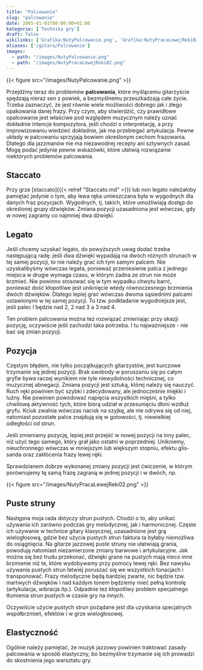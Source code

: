 ```yaml
---
title: "Palcowanie"
slug: "palcowanie"
date: 2005-01-01T00:00:00+01:00
kategorie: ['Technika gry']
draft: false
wikilinks: ['Grafika:NutyPalcowanie.png', 'Grafika:NutyPracaLewejReki02.png', 'non_legato', 'staccato']
aliases: ['/gitara/Palcowanie']
images:
  - path: "/images/NutyPalcowanie.png"
  - path: "/images/NutyPracaLewejReki02.png"
---
```

{{< figure src="/images/NutyPalcowanie.png" >}}

Przejdźmy teraz do problemów **palcowania**, które myślącemu gitarzyście
spędzają nieraz sen z powiek, a bezmyślnemu przeszkadzają całe życie.
Trzeba zaznaczyć, że jest równie wiele możliwości dobrego jak i złego
opakowania danej frazy. Przy czym, aby stwierdzić, czy prawidłowe
opalcowanie jest właściwe pod względem muzycznym należy uznać dokładnie
intencje kompozytora, jeśli chodzi o interpretację, a przy
improwizowaniu wiedzieć dokładnie, jak ma przebiegać artykulacja. Pewne
układy w palcowaniu sprzyjają bowiem określonym cechom frazowania.
Dlatego dla jazzmanów nie ma niezawodnej recepty ani sztywnych zasad.
Mogę podać jedynie pewne wskazówki, które ułatwią rozwiązanie niektórych
problemów palcowania.

## Staccato

Przy grze [staccato]({{< relref "Staccato.md" >}}) lub non
legato<!-- link nie odnosił się do niczego: 'Palcowanie' ('content/książka/Palcowanie.md') links to 'non_legato' ('content/książka/non_legato.md') and that does not exist --> należałoby pamiętać jedynie o tym, aby
lewa ręka umieszczana była w wygodnych dla danych fraz pozycjach.
Wygodnych, tj. takich, które umożliwiają dostęp do określonej grupy
dźwięków. Zmiana pozycji uzasadniona jest wówczas, gdy w nowej zagramy
co najmniej dwa dźwięki.

## Legato

Jeśli chcemy uzyskać legato, do powyższych uwag dodać trzeba następującą
radę: jeśli dwa dźwięki wypadają na dwóch różnych strunach w tej samej
pozycji, to nie należy grać ich tym samym palcem. Nie uzyskalibyśmy
wówczas legata, ponieważ przeniesienie palca z jednego miejsca w drugie
wymaga czasu, w którym żadna ze strun nie może brzmieć. Nie powinno
stosować się w tym wypadku chwytu barrć, ponieważ dość kłopotliwe jest
uniknięcie wtedy równoczesnego brzmienia dwóch dźwięków. Dlatego lepiej
grać wówczas dwoma sąsiednimi palcami ustawionymi w lej samej pozycji.
To tzw. podkładanie wygodniejsze jest, jeśli palec l będzie nad 2, 2 nad
3 a 3 nad 4.

Ten problem palcowania można też rozwiązać zmieniając przy okazji
pozycję, oczywiście jeśli zachodzi taka potrzeba. I tu najważniejsze -
nie bać się zmian pozycji.

## Pozycja

Częstym błędem, nie tylko początkujących gitarzystów, jest kurczowe
trzymanie się jednej pozycji. Brak swobody w poruszaniu się po całym
gryfie bywa raczej wynikiem nie tyle niewydolności technicznej, co
muzycznej abnegacji. Zmiana pozycji jest sztuką, której należy się
nauczyć. Ruch ręki powinien być szybki i zdecydowany, ale jednocześnie
miękki i luźny. Nie powinien powodować napięcia wszystkich mięśni, a
tylko chwilową aktywność tych, które biorą udział w przesunięciu dłoni
wzdłuż gryfu. Kciuk zwalnia wówczas nacisk na szyjkę, ale nie odrywa się
od niej, natomiast pozostałe palce znajdują się w gotowości, tj.
niewielkiej odległości od strun.

Jeśli zmieniamy pozycję, lepiej jest przejść w nowej pozycji na inny
palec, niż użyć tego samego, który grał jako ostatni w poprzedniej.
Unikniemy, nieuchronnego wówczas w mniejszym lub większym stopniu,
efektu glis-sanda oraz zakłócenia frazy lewej ręki.

Sprawdzianem dobrze wykonanej zmiany pozycji jest ćwiczenie, w którym
porównujemy tę samą frazę zagraną w jednej pozycji i w dwóch, np.

{{< figure src="/images/NutyPracaLewejReki02.png" >}}

## Puste struny

Następna moja rada dotyczy strun pustych. Chodzi o to, aby unikać
używania ich zarówno podczas gry melodycznej, jak i harmonicznej.
Częste ich używanie w technice gitary klasycznej, uzasadnione jest grą
wielogłosową, gdzie bez użycia pustych strun faktura ta byłaby
niemożliwa do osiągnięcia. Na gitarze jazzowej puste struny nie
ułatwiają grania, powodują natomiast niezamierzone zmiany barwowe i
artykulacyjne. Jak można się bez trudu przekonać, dźwięki grane na
pustych mają nieco inne brzmienie niż te, które wydobywamy przy pomocy
lewej ręki. Bez nawyku używania pustych strun łatwiej poruszać się we
wszystkich tonacjach i transponować. Frazy melodyczne będą bardziej
zwarte, nic będzie tzw. martwych dźwięków i nad każdym tonem będziemy
mieć pełną kontrolę (artykulacja, wibracja itp.). Odpadnie też
kłopotliwy problem specjalnego tłumienia strun pustych w czasie gry na
innych.

Oczywiście użycie pustych strun pożądane jest dla uzyskania specjalnych
współbrzmień, efektów i w grze wielogłosowej.

## Elastyczność

Ogólnie należy pamiętać, że muzyk jazzowy powinien traktować zasady
palcowania w sposób elastyczny, bo bezmyślne trzymanie się ich prowadzi
do skostnienia jego warsztatu gry.

